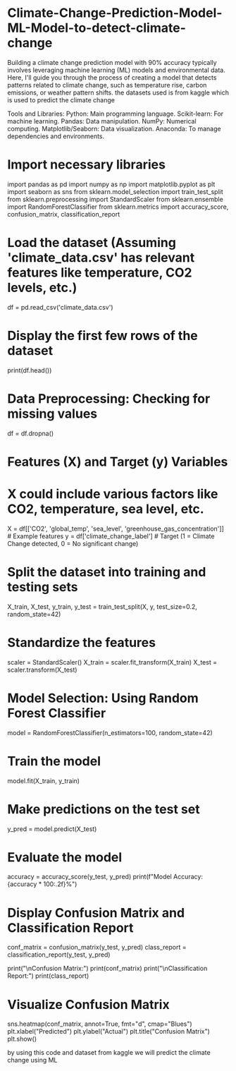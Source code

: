 # Climate-Change-Prediction-Model-ML-Model-to-detect-climate-change 

Building a climate change prediction model with 90% accuracy typically involves leveraging machine learning (ML) models and environmental data. Here, I'll guide you through the process of creating a model that detects patterns related to climate change, such as temperature rise, carbon emissions, or weather pattern shifts.
the datasets used is from kaggle  which is used to predict the climate change 

Tools and Libraries:
Python: Main programming language.
Scikit-learn: For machine learning.
Pandas: Data manipulation.
NumPy: Numerical computing.
Matplotlib/Seaborn: Data visualization.
Anaconda: To manage dependencies and environments.

# Import necessary libraries
import pandas as pd
import numpy as np
import matplotlib.pyplot as plt
import seaborn as sns
from sklearn.model_selection import train_test_split
from sklearn.preprocessing import StandardScaler
from sklearn.ensemble import RandomForestClassifier
from sklearn.metrics import accuracy_score, confusion_matrix, classification_report

# Load the dataset (Assuming 'climate_data.csv' has relevant features like temperature, CO2 levels, etc.)
df = pd.read_csv('climate_data.csv')

# Display the first few rows of the dataset
print(df.head())

# Data Preprocessing: Checking for missing values
df = df.dropna()

# Features (X) and Target (y) Variables
# X could include various factors like CO2, temperature, sea level, etc.
X = df[['CO2', 'global_temp', 'sea_level', 'greenhouse_gas_concentration']]  # Example features
y = df['climate_change_label']  # Target (1 = Climate Change detected, 0 = No significant change)

# Split the dataset into training and testing sets
X_train, X_test, y_train, y_test = train_test_split(X, y, test_size=0.2, random_state=42)

# Standardize the features
scaler = StandardScaler()
X_train = scaler.fit_transform(X_train)
X_test = scaler.transform(X_test)

# Model Selection: Using Random Forest Classifier
model = RandomForestClassifier(n_estimators=100, random_state=42)

# Train the model
model.fit(X_train, y_train)

# Make predictions on the test set
y_pred = model.predict(X_test)

# Evaluate the model
accuracy = accuracy_score(y_test, y_pred)
print(f"Model Accuracy: {accuracy * 100:.2f}%")

# Display Confusion Matrix and Classification Report
conf_matrix = confusion_matrix(y_test, y_pred)
class_report = classification_report(y_test, y_pred)

print("\nConfusion Matrix:")
print(conf_matrix)
print("\nClassification Report:")
print(class_report)

# Visualize Confusion Matrix
sns.heatmap(conf_matrix, annot=True, fmt="d", cmap="Blues")
plt.xlabel("Predicted")
plt.ylabel("Actual")
plt.title("Confusion Matrix")
plt.show()


 by using this code  and dataset from kaggle we will predict the climate change using ML




